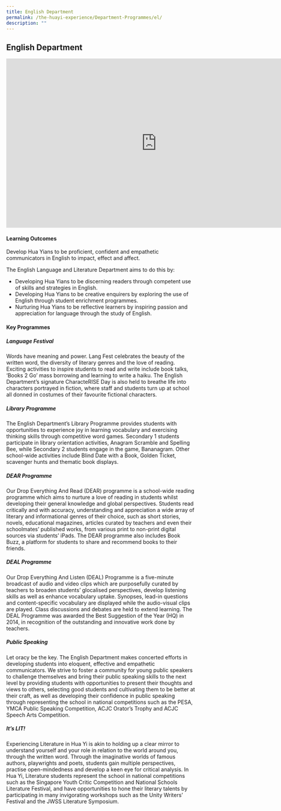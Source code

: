 ```yaml
---
title: English Department
permalink: /the-huayi-experience/Department-Programmes/el/
description: ""
---
```

## English Department

<iframe allowfullscreen="true" height="450" width="800" frameborder="0" src="https://docs.google.com/presentation/d/e/2PACX-1vQ2u-7vRC3J6q6rx5tZEQOmzjqVsNUVFUjmZ5cT33S5e7EK2C1WZX9QwBXetGs5MJ1Ptd-LhYD0ggGt/embed?start=false&amp;loop=false&amp;delayms=3000"></iframe>

#### Learning Outcomes

Develop Hua Yians to be proficient, confident and empathetic communicators in English to impact, effect and affect.

The English Language and Literature Department aims to do this by:
*   Developing Hua Yians to be discerning readers through competent use of skills and strategies in English.
*   Developing Hua Yians to be creative enquirers by exploring the use of English through student enrichment programmes.
*   Nurturing Hua Yians to be reflective learners by inspiring passion and appreciation for language through the study of English.

#### Key Programmes

##### Language Festival

Words have meaning and power. Lang Fest celebrates the beauty of the written word, the diversity of literary genres and the love of reading. Exciting activities to inspire students to read and write include book talks, ‘Books 2 Go’ mass borrowing and learning to write a haiku. The English Department’s signature CharacteRISE Day is also held to breathe life into characters portrayed in fiction, where staff and students turn up at school all donned in costumes of their favourite fictional characters.

##### Library Programme

The English Department’s Library Programme provides students with opportunities to experience joy in learning vocabulary and exercising thinking skills through competitive word games. Secondary 1 students participate in library orientation activities, Anagram Scramble and Spelling Bee, while Secondary 2 students engage in the game, Bananagram. Other school-wide activities include Blind Date with a Book, Golden Ticket, scavenger hunts and thematic book displays.

##### DEAR Programme

Our Drop Everything And Read (DEAR) programme is a school-wide reading programme which aims to nurture a love of reading in students whilst developing their general knowledge and global perspectives. Students read critically and with accuracy, understanding and appreciation a wide array of literary and informational genres of their choice, such as short stories, novels, educational magazines, articles curated by teachers and even their schoolmates’ published works, from various print to non-print digital sources via students’ iPads. The DEAR programme also includes Book Buzz, a platform for students to share and recommend books to their friends.

##### DEAL Programme

Our Drop Everything And Listen (DEAL) Programme is a five-minute broadcast of audio and video clips which are purposefully curated by teachers to broaden students’ glocalised perspectives, develop listening skills as well as enhance vocabulary uptake. Synopses, lead-in questions and content-specific vocabulary are displayed while the audio-visual clips are played. Class discussions and debates are held to extend learning. The DEAL Programme was awarded the Best Suggestion of the Year (HQ) in 2014, in recognition of the outstanding and innovative work done by teachers.

##### Public Speaking

Let oracy be the key. The English Department makes concerted efforts in developing students into eloquent, effective and empathetic communicators. We strive to foster a community for young public speakers to challenge themselves and bring their public speaking skills to the next level by providing students with opportunities to present their thoughts and views to others, selecting good students and cultivating them to be better at their craft, as well as developing their confidence in public speaking through representing the school in national competitions such as the PESA, YMCA Public Speaking Competition, ACJC Orator’s Trophy and ACJC Speech Arts Competition.

##### It’s LIT!

Experiencing Literature in Hua Yi is akin to holding up a clear mirror to understand yourself and your role in relation to the world around you, through the written word. Through the imaginative worlds of famous authors, playwrights and poets, students gain multiple perspectives, practise open-mindedness and develop a keen eye for critical analysis. In Hua Yi, Literature students represent the school in national competitions such as the Singapore Youth Critic Competition and National Schools Literature Festival, and have opportunities to hone their literary talents by participating in many invigorating workshops such as the Unity Writers’ Festival and the JWSS Literature Symposium.